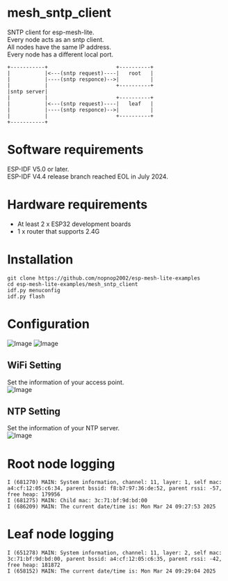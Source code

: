 # mesh_sntp_client
SNTP client for esp-mesh-lite.   
Every node acts as an sntp client.   
All nodes have the same IP address.   
Every node has a different local port.   

```
+-----------+                      +----------+
|           |<---(sntp request)----|   root   |
|           |----(sntp responce)-->|          |
|           |                      +----------+
|sntp server|
|           |                      +----------+
|           |<---(sntp request)----|   leaf   |
|           |----(sntp responce)-->|          |
|           |                      +----------+
+-----------+
```

# Software requirements
ESP-IDF V5.0 or later.   
ESP-IDF V4.4 release branch reached EOL in July 2024.   

# Hardware requirements
- At least 2 x ESP32 development boards
- 1 x router that supports 2.4G

# Installation
```
git clone https://github.com/nopnop2002/esp-mesh-lite-examples
cd esp-mesh-lite-examples/mesh_sntp_client
idf.py menuconfig
idf.py flash
```

# Configuration   
![Image](https://github.com/user-attachments/assets/28ee4b1b-541a-4bc0-9d20-4c70e0e60452)
![Image](https://github.com/user-attachments/assets/95a4a071-77f0-48b2-82bf-cfff456f59c7)

## WiFi Setting
Set the information of your access point.   
![Image](https://github.com/user-attachments/assets/9c68c775-4970-4a47-b15a-2fb96521060a)

## NTP Setting
Set the information of your NTP server.   
![Image](https://github.com/user-attachments/assets/3a30427f-a496-493a-9abc-fd8aa37bf70c)


# Root node logging
```
I (681270) MAIN: System information, channel: 11, layer: 1, self mac: a4:cf:12:05:c6:34, parent bssid: f8:b7:97:36:de:52, parent rssi: -57, free heap: 179956
I (681275) MAIN: Child mac: 3c:71:bf:9d:bd:00
I (686209) MAIN: The current date/time is: Mon Mar 24 09:27:53 2025
```


# Leaf node logging
```
I (651278) MAIN: System information, channel: 11, layer: 2, self mac: 3c:71:bf:9d:bd:00, parent bssid: a4:cf:12:05:c6:35, parent rssi: -42, free heap: 181872
I (658152) MAIN: The current date/time is: Mon Mar 24 09:29:04 2025
```